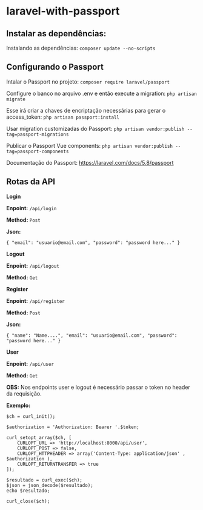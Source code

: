 # laravel-with-passport


## Instalar as dependências:

Instalando as dependências: `composer update --no-scripts`

## Configurando o Passport

Intalar o Passport no projeto: `composer require laravel/passport`

Configure o banco no arquivo .env e então execute a migration: `php artisan migrate`

Esse irá criar a chaves de encriptação necessárias para gerar o access_token: `php artisan passport:install`

Usar migration customizadas do Passport: `php artisan vendor:publish --tag=passport-migrations`

Publicar o Passport Vue components: `php artisan vendor:publish --tag=passport-components`

Documentação do Passport: https://laravel.com/docs/5.8/passport

## Rotas da API

**Login**

**Enpoint:** `/api/login`

**Method:** `Post`

**Json:**

`
{
"email": "usuario@email.com",
"password": "password here..."
}
`



**Logout**

**Enpoint:** `/api/logout`

**Method:** `Get`


**Register**

**Enpoint:** `/api/register`

**Method:** `Post`

**Json:**

`
{
"name": "Name....",
"email": "usuario@email.com",
"password": "password here..."
}
`

**User**

**Enpoint:** `/api/user`

**Method:** `Get`


**OBS:** Nos endpoints user e logout é necessário passar o token no header da requisição.




**Exemplo:**

```
$ch = curl_init();

$authorization = 'Authorization: Bearer '.$token;

curl_setopt_array($ch, [
    CURLOPT_URL => 'http://localhost:8000/api/user',
 	CURLOPT_POST => false,
   	CURLOPT_HTTPHEADER => array('Content-Type: application/json' , $authorization ),
   	CURLOPT_RETURNTRANSFER => true
]);

$resultado = curl_exec($ch);
$json = json_decode($resultado);
echo $resultado;

curl_close($ch);
```